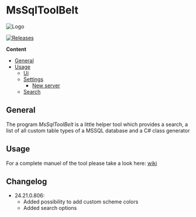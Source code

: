 # MsSqlToolBelt

![Logo](https://repository-images.githubusercontent.com/273479602/9e50b60c-a523-44bf-8e03-c6d5669b0684)

[![Releases](https://img.shields.io/github/v/release/InvaderZim85/MsSqlToolBelt)](https://github.com/InvaderZim85/MsSqlToolBelt/releases)

**Content**
<!-- TOC -->

- [General](#general)
- [Usage](#usage)
    - [Ui](#ui)
    - [Settings](#settings)
        - [New server](#new-server)
    - [Search](#search)

<!-- /TOC -->

## General

The program *MsSqlToolBelt* is a little helper tool which provides a search, a list of all custom table types of a MSSQL database and a C# class generator

## Usage

For a complete manuel of the tool please take a look here: [wiki](https://github.com/InvaderZim85/MsSqlToolBelt/wiki)

## Changelog

- 24.21.0.806:
   - Added possibility to add custom scheme colors
   - Added search options  
